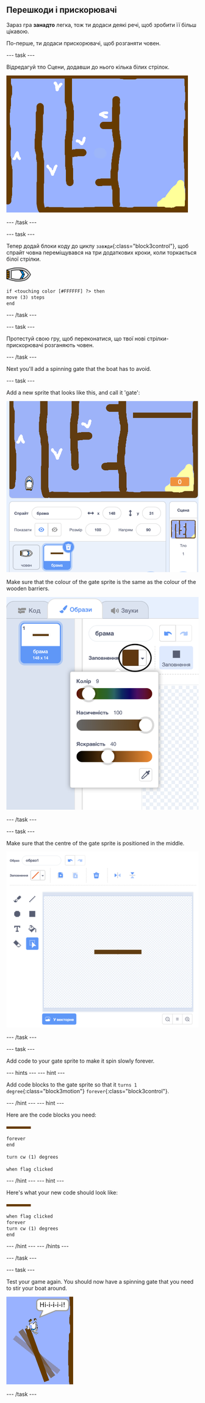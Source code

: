 ## Перешкоди і прискорювачі

Зараз гра **занадто** легка, тож ти додаси деякі речі, щоб зробити її більш цікавою.

По-перше, ти додаси прискорювачі, щоб розганяти човен.

\--- task \---

Відредагуй тло Сцени, додавши до нього кілька білих стрілок.

![screenshot](images/boat-boost.png)

\--- /task \---

\--- task \---

Тепер додай блоки коду до циклу `завжди`{:class="block3control"}, щоб спрайт човна переміщувався на три додаткових кроки, коли торкається білої стрілки.

![boat-sprite](images/boat_resize.png)

```blocks3
if <touching color [#FFFFFF] ?> then
move (3) steps
end
```

\--- /task \---

\--- task \---

Протестуй свою гру, щоб переконатися, що твої нові стрілки-прискорювачі розганяють човен.

\--- /task \---

Next you'll add a spinning gate that the boat has to avoid.

\--- task \---

Add a new sprite that looks like this, and call it 'gate':

![screenshot](images/boat-gate.png)

Make sure that the colour of the gate sprite is the same as the colour of the wooden barriers.

![screenshot](images/brown-hsv.png)

\--- /task \---

\--- task \---

Make sure that the centre of the gate sprite is positioned in the middle.

![screenshot](images/boat-center.png)

\--- /task \---

\--- task \---

Add code to your gate sprite to make it spin slowly forever.

\--- hints \--- \--- hint \---

Add code blocks to the gate sprite so that it `turns 1 degree`{:class="block3motion"} `forever`{:class="block3control"}.

\--- /hint \--- \--- hint \---

Here are the code blocks you need:

![gate](images/gate.png)

```blocks3
forever
end

turn cw (1) degrees

when flag clicked
```

\--- /hint \--- \--- hint \---

Here's what your new code should look like:

![gate](images/gate.png)

```blocks3
when flag clicked
forever
turn cw (1) degrees
end
```

\--- /hint \--- \--- /hints \---

\--- /task \---

\--- task \---

Test your game again. You should now have a spinning gate that you need to stir your boat around.

![screenshot](images/boat-gate-test.png)

\--- /task \---